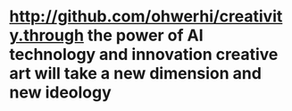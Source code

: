 # http://github.com/ohwerhi/creativity.through the power of AI technology and innovation creative art will take a new dimension and new ideology
